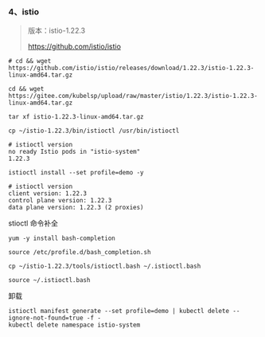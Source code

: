 ### 4、istio

> 版本：istio-1.22.3
>
> https://github.com/istio/istio

```shell
# cd && wget https://github.com/istio/istio/releases/download/1.22.3/istio-1.22.3-linux-amd64.tar.gz
```

```shell
cd && wget https://gitee.com/kubelsp/upload/raw/master/istio/1.22.3/istio-1.22.3-linux-amd64.tar.gz
```

```shell
tar xf istio-1.22.3-linux-amd64.tar.gz

cp ~/istio-1.22.3/bin/istioctl /usr/bin/istioctl
```

```shell
# istioctl version
no ready Istio pods in "istio-system"
1.22.3
```

```shell
istioctl install --set profile=demo -y
```

```shell
# istioctl version
client version: 1.22.3
control plane version: 1.22.3
data plane version: 1.22.3 (2 proxies)
```

stioctl 命令补全

```
yum -y install bash-completion

source /etc/profile.d/bash_completion.sh

cp ~/istio-1.22.3/tools/istioctl.bash ~/.istioctl.bash

source ~/.istioctl.bash
```

卸载

```
istioctl manifest generate --set profile=demo | kubectl delete --ignore-not-found=true -f -
kubectl delete namespace istio-system
```

